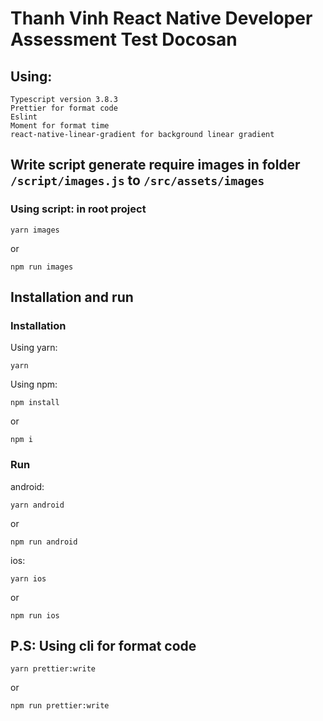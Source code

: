 # Thanh Vinh React Native Developer Assessment Test Docosan

## Using:
 ``` React Native version 0.64.0
 Typescript version 3.8.3
 Prettier for format code
 Eslint
 Moment for format time
 react-native-linear-gradient for background linear gradient
 ```

## Write script generate require images in folder ```/script/images.js``` to ```/src/assets/images```

### Using script: in root project
```
yarn images
```
or 
```
npm run images 
```
## Installation and run

### Installation
Using yarn: 
``` 
yarn 
```

Using npm:
``` 
npm install 
```
or 
``` 
npm i 
```

### Run

android: 

``` 
yarn android 
```
or 
``` 
npm run android 
```

ios:
``` 
yarn ios 
```
or 
``` 
npm run ios 
```

## P.S: Using cli for format code

``` 
yarn prettier:write 
```
or 
``` 
npm run prettier:write 
```